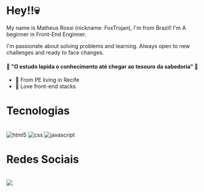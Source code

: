 # Hey!!💀

My name is Matheus Rossi (nickname: FoxTrojan), I'm from Brazil! I'm A beginner in Front-End Enginner.

I'm passionate about solving problems and learning. Always open to new challenges and ready to face changes.

#### 🧠 "O estudo lapida o conhecimento até chegar ao tesouro da sabedoria" 🧠

- 📍 From PE living in Recife
- 🧁 Love front-end stacks

# Tecnologias
<div style="display: inline_block"><br />
<img align="center" alt="html5" src="https://img.shields.io/badge/HTML5-E34F26?style=for-the-badge&logo=html5&logoColor=white" />
<img align="center" alt="css" src="https://img.shields.io/badge/CSS3-1572B6?style=for-the-badge&logo=css3&logoColor=white" />
<img align="center" alt="javascript" src="https://img.shields.io/badge/JavaScript-323330?style=for-the-badge&logo=javascript&logoColor=F7DF1E" />
</div>

# Redes Sociais
<div><br />
  <a href="https://www.linkedin.com/in/matheus-rossi-batista-de-medeiros-b839b11b0/" target="_blank"><img src="https://img.shields.io/badge/LinkedIn-0077B5?style=for-the-badge&logo=linkedin&logoColor=white" target="_blank"></a>
</div>
